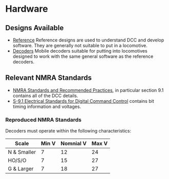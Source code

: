# Hardware

## Designs Available

* [Reference](reference/) Reference designs are used to understand DCC and develop
  software.  They are generally not suitable to put in a locomotive.
* [Decoders](decoders/) Mobile decoders suitable for putting into locomotives designed
  to work with the same general software as the reference decoders.

## Relevant NMRA Standards

* [NMRA Standards and Recommended Practices](https://www.nmra.org/index-nmra-standards-and-recommended-practices), in particular section 9.1 contains all of the DCC details.
* [S-9.1 Electrical Standards for Digital Command Control](https://www.nmra.org/sites/default/files/standards/sandrp/pdf/s-9.1_electrical_standards_for_digital_command_control_2021.pdf) 
  contains bit timing information and voltages.

### Reproduced NMRA Standards

Decoders must operate within the following characteristics:

| Scale       | Min V | Nomnial V | Max V | 
| -----       | ----- | --------- | ----- |
| N & Smaller | 7     | 12        | 24    |
| HO/S/O      | 7     | 15        | 27    |
| G & Larger  | 7     | 18        | 27    |



